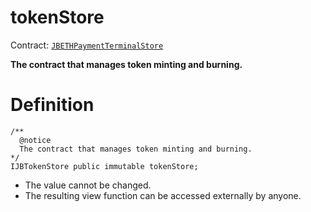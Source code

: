 # tokenStore

Contract: [`JBETHPaymentTerminalStore`](../)​‌

**The contract that manages token minting and burning.**

# Definition

```solidity
/** 
  @notice 
  The contract that manages token minting and burning.
*/
IJBTokenStore public immutable tokenStore;
```

* The value cannot be changed.
* The resulting view function can be accessed externally by anyone.
